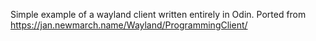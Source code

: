 Simple example of a wayland client written entirely in Odin. Ported from https://jan.newmarch.name/Wayland/ProgrammingClient/
